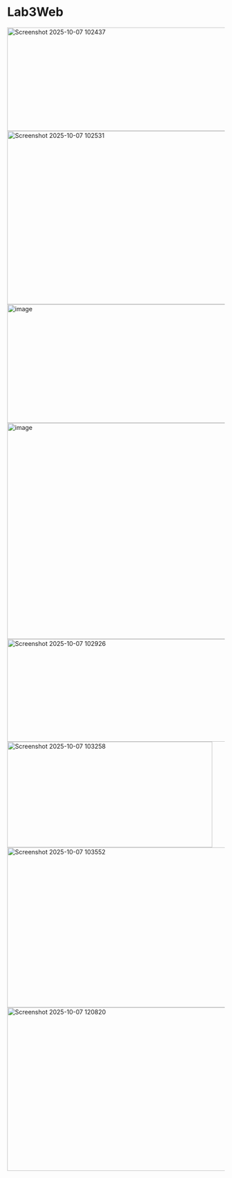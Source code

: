 # Lab3Web

<img width="672" height="240" alt="Screenshot 2025-10-07 102437" src="https://github.com/user-attachments/assets/0df9ad70-0f8c-4ae4-a281-29f8a78872c7" />
<img width="721" height="402" alt="Screenshot 2025-10-07 102531" src="https://github.com/user-attachments/assets/6aa6ee94-dc94-4eba-aff0-c75d7e9c7912" />
<img width="716" height="275" alt="image" src="https://github.com/user-attachments/assets/826dba47-a560-4496-9960-0c632a18782d" />
<img width="791" height="501" alt="image" src="https://github.com/user-attachments/assets/12fa85fe-9a36-48bc-9e23-4b5fe831ff47" />
<img width="565" height="238" alt="Screenshot 2025-10-07 102926" src="https://github.com/user-attachments/assets/51ff6a3c-e3eb-4089-afee-8dc0b404c9e9" />
<img width="475" height="245" alt="Screenshot 2025-10-07 103258" src="https://github.com/user-attachments/assets/b7e04ec1-fe80-4965-b421-ae961bc4e92e" />
<img width="634" height="371" alt="Screenshot 2025-10-07 103552" src="https://github.com/user-attachments/assets/e5f85c50-0436-49ec-ba1b-82b8355f9d4a" />
<img width="890" height="379" alt="Screenshot 2025-10-07 120820" src="https://github.com/user-attachments/assets/fc5f7094-96cf-48aa-9708-03440d651a07" />
